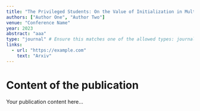 ```yaml
---
title: "The Privileged Students: On the Value of Initialization in Multilingual Knowledge Distillation"
authors: ["Author One", "Author Two"]
venue: "Conference Name"
year: 2023
abstract: "aaa"
type: "journal" # Ensure this matches one of the allowed types: journal, conference, preprint, workshop
links:
  - url: "https://example.com"
    text: "Arxiv"
---
```


# Content of the publication
Your publication content here...
